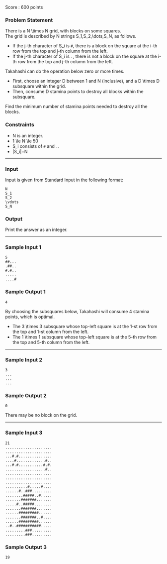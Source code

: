 Score : 600 points

### Problem Statement

There is a N \times N grid, with blocks on some squares.  
The grid is described by N strings S\_1,S\_2,\dots,S\_N, as follows.

* If the j-th character of S\_i is `#`, there is a block on the square at the i-th row from the top and j-th column from the left.
* If the j-th character of S\_i is `.`, there is not a block on the square at the i-th row from the top and j-th column from the left.

Takahashi can do the operation below zero or more times.

* First, choose an integer D between 1 and N (inclusive), and a D \times D subsquare within the grid.
* Then, consume D stamina points to destroy all blocks within the subsquare.

Find the minimum number of stamina points needed to destroy all the blocks.

### Constraints

* N is an integer.
* 1 \le N \le 50
* S\_i consists of `#` and `.`.
* |S\_i|=N

---

### Input

Input is given from Standard Input in the following format:

```
N
S_1
S_2
\vdots
S_N
```

### Output

Print the answer as an integer.

---

### Sample Input 1

```
5
##...
.##..
#.#..
.....
....#
```

### Sample Output 1

```
4
```

By choosing the subsquares below, Takahashi will consume 4 stamina points, which is optimal.

* The 3 \times 3 subsquare whose top-left square is at the 1-st row from the top and 1-st column from the left.
* The 1 \times 1 subsquare whose top-left square is at the 5-th row from the top and 5-th column from the left.

---

### Sample Input 2

```
3
...
...
...
```

### Sample Output 2

```
0
```

There may be no block on the grid.

---

### Sample Input 3

```
21
.....................
.....................
...#.#...............
....#.............#..
...#.#...........#.#.
..................#..
.....................
.....................
.....................
..........#.....#....
......#..###.........
........#####..#.....
.......#######.......
.....#..#####........
.......#######.......
......#########......
.......#######..#....
......#########......
..#..###########.....
.........###.........
.........###.........
```

### Sample Output 3

```
19
```